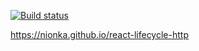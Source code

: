 [![Build status](https://ci.appveyor.com/api/projects/status/4urce6ir5r7jcgaf?svg=true)](https://ci.appveyor.com/project/nionka/react-lifecycle-http)

https://nionka.github.io/react-lifecycle-http
